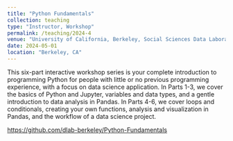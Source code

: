 ```yaml
---
title: "Python Fundamentals"
collection: teaching
type: "Instructor, Workshop"
permalink: /teaching/2024-4
venue: "University of California, Berkeley, Social Sciences Data Laboratory"
date: 2024-05-01
location: "Berkeley, CA"
---
```


This six-part interactive workshop series is your complete introduction to programming Python for people with little or no previous programming experience, with a focus on data science application. In Parts 1-3, we cover the basics of Python and Jupyter, variables and data types, and a gentle introduction to data analysis in Pandas. In Parts 4-6, we cover loops and conditionals, creating your own functions, analysis and visualization in Pandas, and the workflow of a data science project.

https://github.com/dlab-berkeley/Python-Fundamentals